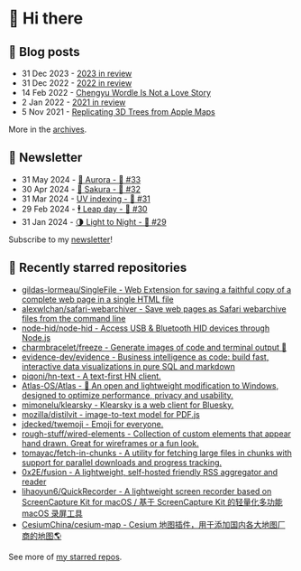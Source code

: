 # 👋 Hi there

## 📝 Blog posts

<!-- feed start -->
- 31 Dec 2023 - [2023 in review](https://cheeaun.com/blog/2023/12/2023-in-review/)
- 31 Dec 2022 - [2022 in review](https://cheeaun.com/blog/2022/12/2022-in-review/)
- 14 Feb 2022 - [Chengyu Wordle Is Not a Love Story](https://cheeaun.com/blog/2022/02/chengyu-wordle-is-not-a-love-story/)
- 2 Jan 2022 - [2021 in review](https://cheeaun.com/blog/2022/01/2021-in-review/)
- 5 Nov 2021 - [Replicating 3D Trees from Apple Maps](https://cheeaun.com/blog/2021/11/replicating-3d-trees-apple-maps/)
<!-- feed end -->

More in the [archives](https://cheeaun.com/blog/archives/).

## 📰 Newsletter

<!-- newsletter start -->
- 31 May 2024 - [🌌 Aurora - 🥫 #33](https://cheeaun.substack.com/p/aurora-33)
- 30 Apr 2024 - [🌸 Sakura - 🥫 #32](https://cheeaun.substack.com/p/sakura-32)
- 31 Mar 2024 - [UV indexing - 🥫 #31](https://cheeaun.substack.com/p/uv-indexing-31)
- 29 Feb 2024 - [🕴️ Leap day - 🥫 #30](https://cheeaun.substack.com/p/leap-day-30)
- 31 Jan 2024 - [🌗 Light to Night - 🥫 #29](https://cheeaun.substack.com/p/light-to-night-29)
<!-- newsletter end -->

Subscribe to my [newsletter](https://cheeaun.substack.com/)!

## 🌟 Recently starred repositories

<!-- starred repos start -->
- [gildas-lormeau/SingleFile - Web Extension for saving a faithful copy of a complete web page in a single HTML file](https://github.com/gildas-lormeau/SingleFile)
- [alexwlchan/safari-webarchiver - Save web pages as Safari webarchive files from the command line](https://github.com/alexwlchan/safari-webarchiver)
- [node-hid/node-hid - Access USB & Bluetooth HID devices through Node.js](https://github.com/node-hid/node-hid)
- [charmbracelet/freeze - Generate images of code and terminal output 📸](https://github.com/charmbracelet/freeze)
- [evidence-dev/evidence - Business intelligence as code: build fast, interactive data visualizations in pure SQL and markdown](https://github.com/evidence-dev/evidence)
- [piqoni/hn-text - A text-first HN client. ](https://github.com/piqoni/hn-text)
- [Atlas-OS/Atlas - 🚀 An open and lightweight modification to Windows, designed to optimize performance, privacy and usability.](https://github.com/Atlas-OS/Atlas)
- [mimonelu/klearsky - Klearsky is a web client for Bluesky.](https://github.com/mimonelu/klearsky)
- [mozilla/distilvit - image-to-text model for PDF.js](https://github.com/mozilla/distilvit)
- [jdecked/twemoji - Emoji for everyone.](https://github.com/jdecked/twemoji)
- [rough-stuff/wired-elements - Collection of custom elements that appear hand drawn. Great for wireframes or a fun look.](https://github.com/rough-stuff/wired-elements)
- [tomayac/fetch-in-chunks - A utility for fetching large files in chunks with support for parallel downloads and progress tracking.](https://github.com/tomayac/fetch-in-chunks)
- [0x2E/fusion - A lightweight, self-hosted friendly RSS aggregator and reader](https://github.com/0x2E/fusion)
- [lihaoyun6/QuickRecorder - A lightweight screen recorder based on ScreenCapture Kit for macOS / 基于 ScreenCapture Kit 的轻量化多功能 macOS 录屏工具](https://github.com/lihaoyun6/QuickRecorder)
- [CesiumChina/cesium-map - Cesium 地图插件，用于添加国内各大地图厂商的地图🌎](https://github.com/CesiumChina/cesium-map)
<!-- starred repos end -->

See more of [my starred repos](https://github.com/stars/cheeaun/).
